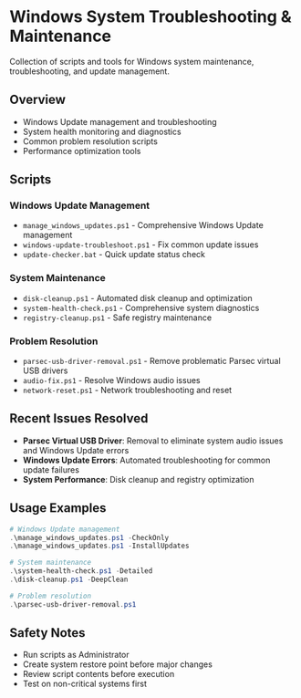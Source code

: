 # Windows System Troubleshooting & Maintenance

Collection of scripts and tools for Windows system maintenance, troubleshooting, and update management.

## Overview
- Windows Update management and troubleshooting  
- System health monitoring and diagnostics
- Common problem resolution scripts
- Performance optimization tools

## Scripts

### Windows Update Management
- `manage_windows_updates.ps1` - Comprehensive Windows Update management
- `windows-update-troubleshoot.ps1` - Fix common update issues
- `update-checker.bat` - Quick update status check

### System Maintenance
- `disk-cleanup.ps1` - Automated disk cleanup and optimization
- `system-health-check.ps1` - Comprehensive system diagnostics
- `registry-cleanup.ps1` - Safe registry maintenance

### Problem Resolution
- `parsec-usb-driver-removal.ps1` - Remove problematic Parsec virtual USB drivers
- `audio-fix.ps1` - Resolve Windows audio issues
- `network-reset.ps1` - Network troubleshooting and reset

## Recent Issues Resolved
- **Parsec Virtual USB Driver**: Removal to eliminate system audio issues and Windows Update errors
- **Windows Update Errors**: Automated troubleshooting for common update failures
- **System Performance**: Disk cleanup and registry optimization

## Usage Examples

```powershell
# Windows Update management
.\manage_windows_updates.ps1 -CheckOnly
.\manage_windows_updates.ps1 -InstallUpdates

# System maintenance
.\system-health-check.ps1 -Detailed
.\disk-cleanup.ps1 -DeepClean

# Problem resolution
.\parsec-usb-driver-removal.ps1
```

## Safety Notes
- Run scripts as Administrator
- Create system restore point before major changes
- Review script contents before execution
- Test on non-critical systems first
